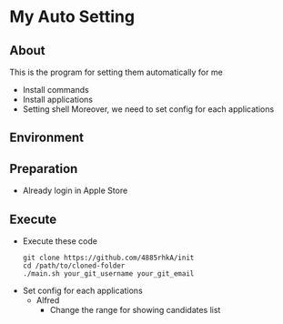 My Auto Setting
===============================

About
-------------------------------
This is the program for setting them automatically for me
+ Install commands
+ Install applications
+ Setting shell
Moreover, we need to set config for each applications

Environment
-------------------------------


Preparation
-------------------------------
* Already login in Apple Store

Execute
-------------------------------
+ Execute these code  
    ```
    git clone https://github.com/4885rhkA/init
    cd /path/to/cloned-folder
    ./main.sh your_git_username your_git_email
    ```
+ Set config for each applications
  * Alfred
    *  Change the range for showing candidates list
